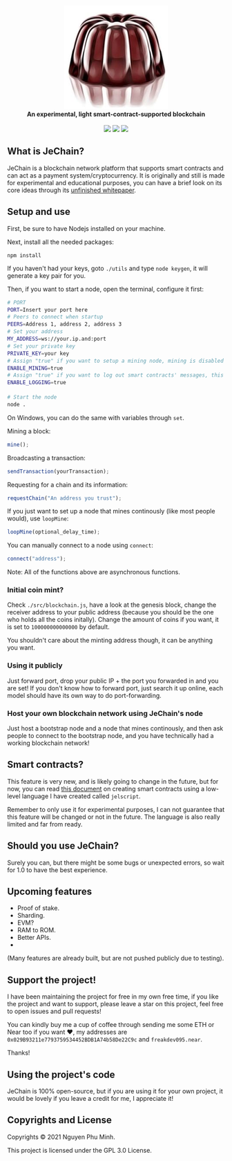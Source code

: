 <div align="center">
	<br/>
	<img src="./assets/extended-logo.png"/>
	<br/>
	<div><b>An experimental, light smart-contract-supported blockchain</b></div>
	<br/>
	<a href="https://github.com/nguyenphuminh/JeChain/blob/master/LICENSE.md"><img src="https://img.shields.io/badge/license-GPLv3-blue.svg"/></a>
	<a href="https://github.com/nguyenphuminh/JeChain/releases"><img src="https://img.shields.io/github/package-json/v/nguyenphuminh/JeChain?label=stable"></a>
	<a href="https://snyk.io/test/github/nguyenphuminh/JeChain"><img src="https://snyk.io/test/github/nguyenphuminh/JeChain/badge.svg"/></a>
</div>

## What is JeChain?
JeChain is a blockchain network platform that supports smart contracts and can act as a payment system/cryptocurrency. It is originally and still is made for experimental and educational purposes, you can have a brief look on its core ideas through its [unfinished whitepaper](https://nguyenphuminh.github.io/jechain-whitepaper.pdf).

## Setup and use
First, be sure to have Nodejs installed on your machine.

Next, install all the needed packages:
```
npm install
```

If you haven't had your keys, goto `./utils` and type `node keygen`, it will generate a key pair for you. 

Then, if you want to start a node, open the terminal, configure it first:
```sh
# PORT
PORT=Insert your port here
# Peers to connect when startup
PEERS=Address 1, address 2, address 3
# Set your address
MY_ADDRESS=ws://your.ip.and:port
# Set your private key
PRIVATE_KEY=your key
# Assign "true" if you want to setup a mining node, mining is disabled by default
ENABLE_MINING=true
# Assign "true" if you want to log out smart contracts' messages, this is disabled by default
ENABLE_LOGGING=true

# Start the node
node .
```

On Windows, you can do the same with variables through `set`.

Mining a block:
```js
mine();
```

Broadcasting a transaction:
```js
sendTransaction(yourTransaction);
```

Requesting for a chain and its information: 
```js
requestChain("An address you trust");
```

If you just want to set up a node that mines continously (like most people would), use `loopMine`:
```js
loopMine(optional_delay_time);
```

You can manually connect to a node using `connect`:
```js
connect("address");
```

Note: All of the functions above are asynchronous functions.

### Initial coin mint?
Check `./src/blockchain.js`, have a look at the genesis block, change the receiver address to your public address (because you should be the one who holds all the coins initally). Change the amount of coins if you want, it is set to `100000000000000` by default.

You shouldn't care about the minting address though, it can be anything you want.

### Using it publicly
Just forward port, drop your public IP + the port you forwarded in and you are set! If you don't know how to forward port, just search it up online, each model should have its own way to do port-forwarding.

### Host your own blockchain network using JeChain's node
Just host a bootstrap node and a node that mines continously, and then ask people to connect to the bootstrap node, and you have technically had a working blockchain network!

## Smart contracts?
This feature is very new, and is likely going to change in the future, but for now, you can read [this document](./CONTRACT.md) on creating smart contracts using a low-level language I have created called `jelscript`.

Remember to only use it for experimental purposes, I can not guarantee that this feature will be changed or not in the future. The language is also really limited and far from ready.

## Should you use JeChain?
Surely you can, but there might be some bugs or unexpected errors, so wait for 1.0 to have the best experience.

## Upcoming features
* Proof of stake.
* Sharding.
* EVM?
* RAM to ROM.
* Better APIs.
* 

(Many features are already built, but are not pushed publicly due to testing).

## Support the project!
I have been maintaining the project for free in my own free time, if you like the project and want to support, please leave a star on this project, feel free to open issues and pull requests!

You can kindly buy me a cup of coffee through sending me some ETH or Near too if you want ❤️, my addresses are `0x029B93211e7793759534452BDB1A74b58De22C9c` and `freakdev095.near`.

Thanks!

## Using the project's code
JeChain is 100% open-source, but if you are using it for your own project, it would be lovely if you leave a credit for me, I appreciate it!

## Copyrights and License
Copyrights © 2021 Nguyen Phu Minh.

This project is licensed under the GPL 3.0 License.
